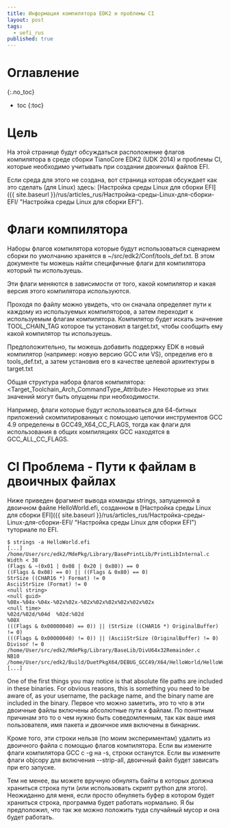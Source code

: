 ```yaml
---
title: Информация компилятора EDK2 и проблемы CI
layout: post
tags:
  - uefi_rus
published: true
---
```


# Оглавление
{:.no_toc}

* toc
{:toc}

# Цель

На этой странице будут обсуждаться расположение флагов компилятора в среде сборки TianoCore EDK2 (UDK 2014) и проблемы CI, которые необходимо учитывать при создании двоичных файлов EFI.

Если среда для этого не создана, вот страница которая обсуждает как это сделать (для Linux) здесь: [Настройка среды Linux для сборки EFI]({{ site.baseurl }}/rus/articles_rus/Настройка-среды-Linux-для-сборки-EFI/ "Настройка среды Linux для сборки EFI").


# Флаги компилятора

Наборы флагов компилятора которые будут использоваться сценарием сборки по умолчанию хранятся в ~/src/edk2/Conf/tools_def.txt. В этом документе ты можешь найти специфичные флаги для компилятора который ты используешь.

Эти флаги меняются в зависимости от того, какой компилятор и какая версия этого компилятора используются.

Проходя по файлу можно увидеть, что он сначала определяет пути к каждому из используемых компиляторов, а затем переходит к используемым флагам компилятора. Компилятор будет искать значение TOOL_CHAIN_TAG которое ты установил в target.txt, чтобы сообщить ему какой компилятор ты используешь.

Предположительно, ты можешь добавить поддержку EDK в новый компилятор (например: новую версию GCC или VS), определив его в tools_def.txt, а затем установив его в качестве целевой архитектуры в target.txt

Общая структура набора флагов компилятора: <Target_Toolchain_Arch_CommandType_Attribute>
Некоторые из этих значений могут быть опущены при необходимости.

Например, флаги которые будут использоваться для 64-битных приложений скомпилированных с помощью цепочки инструментов GCC 4.9 определены в GCC49_X64_CC_FLAGS, тогда как флаги для использования в общих компиляциях GCC находятся в GCC_ALL_CC_FLAGS.

# CI Проблема - Пути к файлам в двоичных файлах

Ниже приведен фрагмент вывода команды strings, запущенной в двоичном файле HelloWorld.efi, созданном в [Настройка среды Linux для сборки EFI]({{ site.baseurl }}/rus/articles_rus/Настройка-среды-Linux-для-сборки-EFI/ "Настройка среды Linux для сборки EFI") туториале по EFI.

~~~
$ strings -a HelloWorld.efi
[...]
/home/User/src/edk2/MdePkg/Library/BasePrintLib/PrintLibInternal.c
Width < 38
(Flags & ~(0x01 | 0x08 | 0x20 | 0x80)) == 0
((Flags & 0x08) == 0) || ((Flags & 0x80) == 0)
StrSize ((CHAR16 *) Format) != 0
AsciiStrSize (Format) != 0
<null string>
<null guid>
%08x-%04x-%04x-%02x%02x-%02x%02x%02x%02x%02x%02x
<null time>
%02d/%02d/%04d  %02d:%02d
%08X
(((Flags & 0x00000040) == 0)) || (StrSize ((CHAR16 *) OriginalBuffer) != 0)
(((Flags & 0x00000040) != 0)) || (AsciiStrSize (OriginalBuffer) != 0)
Divisor != 0
/home/User/src/edk2/MdePkg/Library/BaseLib/DivU64x32Remainder.c
NB10
/home/User/src/edk2/Build/DuetPkgX64/DEBUG_GCC49/X64/HelloWorld/HelloWorld/DEBUG/HelloWorld.dll
[...]
~~~

One of the first things you may notice is that absolute file paths are included in these binaries. For obvious reasons, this is something you need to be aware of, as your username, the package name, and the binary name are included in the binary.
Первое что можно заметить, это то что в эти двоичные файлы включены абсолютные пути к файлам. По понятным причинам это то о чем нужно быть соведомленным, так как ваше имя пользователя, имя пакета и двоичное имя включены в бинарник.

Кроме того, эти строки нельзя (по моим экспериментам) удалить из двоичного файла с помощью флагов компилятора. Если вы измените флаги компилятора GCC с -g на -s, строки останутся. Если вы измените флаги objcopy для включения --strip-all, двоичный файл будет зависать при его запуске.

Тем не менее, вы можете вручную обнулять байты в которых должна храниться строка пути (или использовать скрипт python для этого). Неожиданно для меня, если просто обнуляеть буфер в котором будет храниться строка, программа будет работать нормально. Я бы предположил, что так же можно положить туда случайный мусор и она будет работать.
